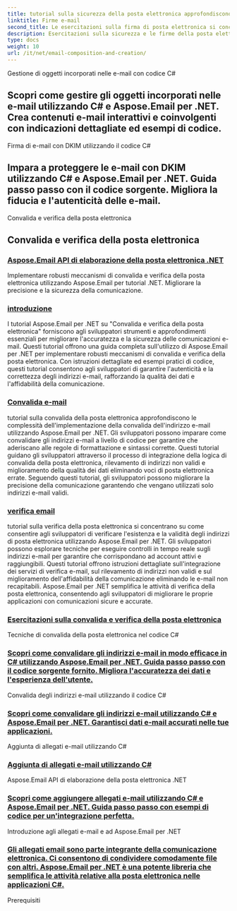 ```yaml
---
title: tutorial sulla sicurezza della posta elettronica approfondiscono le complessità dell'implementazione delle funzionalità di sicurezza della posta elettronica utilizzando Aspose.Email per .NET. Gli sviluppatori possono apprendere tecniche per crittografare i messaggi di posta elettronica, proteggere i dati sensibili e proteggersi dall'accesso non autorizzato. Questi tutorial guidano gli sviluppatori attraverso il processo di integrazione degli algoritmi di crittografia, impostazione di connessioni sicure e miglioramento della privacy delle comunicazioni. Seguendo questi tutorial, gli sviluppatori possono migliorare le proprie applicazioni con comunicazioni e-mail sicure, garantendo che le informazioni sensibili rimangano riservate.
linktitle: Firme e-mail
second_title: Le esercitazioni sulla firma di posta elettronica si concentrano sull'abilitazione degli sviluppatori a creare e gestire firme di posta elettronica personalizzate utilizzando Aspose.Email per .NET. Gli sviluppatori possono esplorare tecniche per incorporare elementi di branding, informazioni di contatto e dichiarazioni di non responsabilità nelle firme e-mail. Questi tutorial offrono istruzioni dettagliate sulla configurazione di modelli di firma e-mail, sull'incorporamento di immagini e collegamenti e sull'automazione dell'inserimento della firma. Aspose.Email per .NET semplifica la gestione delle firme e-mail, consentendo agli sviluppatori di migliorare le proprie applicazioni con un marchio e-mail professionale e coerente.
description: Esercitazioni sulla sicurezza e le firme della posta elettronica
type: docs
weight: 10
url: /it/net/email-composition-and-creation/
---
```


Gestione di oggetti incorporati nelle e-mail con codice C#

## Scopri come gestire gli oggetti incorporati nelle e-mail utilizzando C# e Aspose.Email per .NET. Crea contenuti e-mail interattivi e coinvolgenti con indicazioni dettagliate ed esempi di codice.

Firma di e-mail con DKIM utilizzando il codice C#

## Impara a proteggere le e-mail con DKIM utilizzando C# e Aspose.Email per .NET. Guida passo passo con il codice sorgente. Migliora la fiducia e l'autenticità delle e-mail.

 Convalida e verifica della posta elettronica

##  Convalida e verifica della posta elettronica
### [ Aspose.Email API di elaborazione della posta elettronica .NET](./crafting-a-fresh-email-csharp-implementation/)
 Implementare robusti meccanismi di convalida e verifica della posta elettronica utilizzando Aspose.Email per tutorial .NET. Migliorare la precisione e la sicurezza della comunicazione.
### [introduzione](./constructing-a-new-mail-message-in-csharp/)
I tutorial Aspose.Email per .NET su "Convalida e verifica della posta elettronica" forniscono agli sviluppatori strumenti e approfondimenti essenziali per migliorare l'accuratezza e la sicurezza delle comunicazioni e-mail. Questi tutorial offrono una guida completa sull'utilizzo di Aspose.Email per .NET per implementare robusti meccanismi di convalida e verifica della posta elettronica. Con istruzioni dettagliate ed esempi pratici di codice, questi tutorial consentono agli sviluppatori di garantire l'autenticità e la correttezza degli indirizzi e-mail, rafforzando la qualità dei dati e l'affidabilità della comunicazione.
### [Convalida e-mail](./generating-tnef-eml-from-msg-in-csharp/)
tutorial sulla convalida della posta elettronica approfondiscono le complessità dell'implementazione della convalida dell'indirizzo e-mail utilizzando Aspose.Email per .NET. Gli sviluppatori possono imparare come convalidare gli indirizzi e-mail a livello di codice per garantire che aderiscano alle regole di formattazione e sintassi corrette. Questi tutorial guidano gli sviluppatori attraverso il processo di integrazione della logica di convalida della posta elettronica, rilevamento di indirizzi non validi e miglioramento della qualità dei dati eliminando voci di posta elettronica errate. Seguendo questi tutorial, gli sviluppatori possono migliorare la precisione della comunicazione garantendo che vengano utilizzati solo indirizzi e-mail validi.
### [verifica email](./forming-tnef-format-from-msg-with-csharp/)
tutorial sulla verifica della posta elettronica si concentrano su come consentire agli sviluppatori di verificare l'esistenza e la validità degli indirizzi di posta elettronica utilizzando Aspose.Email per .NET. Gli sviluppatori possono esplorare tecniche per eseguire controlli in tempo reale sugli indirizzi e-mail per garantire che corrispondano ad account attivi e raggiungibili. Questi tutorial offrono istruzioni dettagliate sull'integrazione dei servizi di verifica e-mail, sul rilevamento di indirizzi non validi e sul miglioramento dell'affidabilità della comunicazione eliminando le e-mail non recapitabili. Aspose.Email per .NET semplifica le attività di verifica della posta elettronica, consentendo agli sviluppatori di migliorare le proprie applicazioni con comunicazioni sicure e accurate. 
### [Esercitazioni sulla convalida e verifica della posta elettronica](./setting-alternative-text-for-images-csharp-guide/)
 Tecniche di convalida della posta elettronica nel codice C#
### [Scopri come convalidare gli indirizzi e-mail in modo efficace in C# utilizzando Aspose.Email per .NET. Guida passo passo con il codice sorgente fornito. Migliora l'accuratezza dei dati e l'esperienza dell'utente.](./managing-default-text-encoding-csharp-implementation/)
Convalida degli indirizzi e-mail utilizzando il codice C#
### [Scopri come convalidare gli indirizzi e-mail utilizzando C# e Aspose.Email per .NET. Garantisci dati e-mail accurati nelle tue applicazioni.](./configuring-email-headers-in-csharp/)
 Aggiunta di allegati e-mail utilizzando C#
### [ Aggiunta di allegati e-mail utilizzando C#](./adding-html-body-to-emails-csharp-example/)
 Aspose.Email API di elaborazione della posta elettronica .NET
### [ Scopri come aggiungere allegati e-mail utilizzando C# e Aspose.Email per .NET. Guida passo passo con esempi di codice per un'integrazione perfetta.](./specifying-recipient-addresses-in-csharp/)
Introduzione agli allegati e-mail e ad Aspose.Email per .NET
### [Gli allegati email sono parte integrante della comunicazione elettronica. Ci consentono di condividere comodamente file con altri. Aspose.Email per .NET è una potente libreria che semplifica le attività relative alla posta elettronica nelle applicazioni C#.](./loading-email-messages-with-load-options-in-csharp/)
Prerequisiti